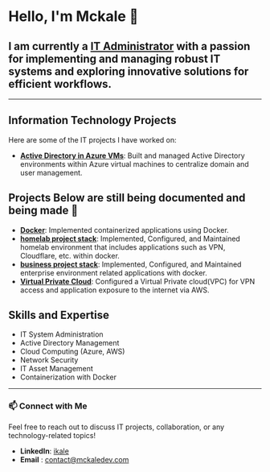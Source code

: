 # Hello, I'm Mckale 👋

## I am currently a [IT Administrator](https://www.linkedin.com/in/ikale/)  with a passion for implementing and managing robust IT systems and exploring innovative solutions for efficient workflows.


---

##  Information Technology Projects 

Here are some of the IT projects I have worked on:
- **[Active Directory in Azure VMs](https://github.com/ikalelol/Azure-AD-setup)**: Built and managed Active Directory environments within Azure virtual machines to centralize domain and user management.

## Projects Below are still being documented and being made 🔨
- **[Docker](https://github.com/ikalelol)**: Implemented containerized applications using Docker.
- **[homelab project stack](https://github.com/ikalelol)**: Implemented, Configured, and Maintained homelab environment that includes applications such as VPN, Cloudflare, etc. within docker.
- **[business project stack](https://github.com/ikalelol/homelabstacks)**: Implemented, Configured, and Maintained enterprise environment related applications with docker.
- **[Virtual Private Cloud](https://github.com/ikalelol)**: Configured a Virtual Private cloud(VPC) for VPN access and application exposure to the internet via AWS.

## Skills and Expertise

- IT System Administration
- Active Directory Management
- Cloud Computing (Azure, AWS)
- Network Security
- IT Asset Management
- Containerization with Docker

---

### 📫 Connect with Me
Feel free to reach out to discuss IT projects, collaboration, or any technology-related topics!

- **LinkedIn**: [ikale](https://www.linkedin.com/in/ikale/)
- **Email** : contact@mckaledev.com

